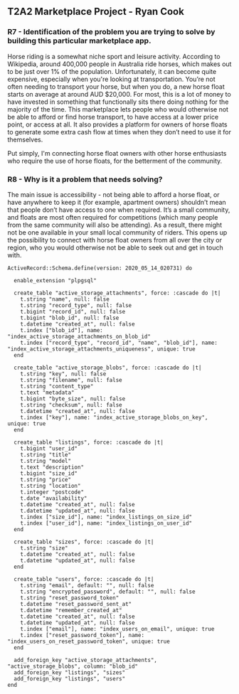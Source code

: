 ## T2A2 Marketplace Project - Ryan Cook

### R7 - Identification of the problem you are trying to solve by building this particular marketplace app.

Horse riding is a somewhat niche sport and leisure activity. According to Wikipedia, around 400,000 people in Australia ride horses, which makes out to be just over 1% of the population. Unfortunately, it can become quite expensive, especially when you're looking at transportation. You’re not often needing to transport your horse, but when you do, a new horse float starts on average at around AUD $20,000. For most, this is a lot of money to have invested in something that functionally sits there doing nothing for the majority of the time. This marketplace lets people who would otherwise not be able to afford or find horse transport, to have access at a lower price point, or access at all. It also provides a platform for owners of horse floats to generate some extra cash flow at times when they don’t need to use it for themselves.

Put simply, I'm connecting horse float owners with other horse enthusiasts who require the use of horse floats, for the betterment of the community.

### R8 - Why is it a problem that needs solving?

The main issue is accessibility - not being able to afford a horse float, or have anywhere to keep it (for example, apartment owners) shouldn’t mean that people don’t have access to one when required. It’s a small community, and floats are most often required for competitions (which many people from the same community will also be attending). As a result, there might not be one available in your small local community of riders. This opens up the possibility to connect with horse float owners from all over the city or region, who you would otherwise not be able to seek out and get in touch with. 





```
ActiveRecord::Schema.define(version: 2020_05_14_020731) do

  enable_extension "plpgsql"

  create_table "active_storage_attachments", force: :cascade do |t|
    t.string "name", null: false
    t.string "record_type", null: false
    t.bigint "record_id", null: false
    t.bigint "blob_id", null: false
    t.datetime "created_at", null: false
    t.index ["blob_id"], name: "index_active_storage_attachments_on_blob_id"
    t.index ["record_type", "record_id", "name", "blob_id"], name: "index_active_storage_attachments_uniqueness", unique: true
  end

  create_table "active_storage_blobs", force: :cascade do |t|
    t.string "key", null: false
    t.string "filename", null: false
    t.string "content_type"
    t.text "metadata"
    t.bigint "byte_size", null: false
    t.string "checksum", null: false
    t.datetime "created_at", null: false
    t.index ["key"], name: "index_active_storage_blobs_on_key", unique: true
  end

  create_table "listings", force: :cascade do |t|
    t.bigint "user_id"
    t.string "title"
    t.string "model"
    t.text "description"
    t.bigint "size_id"
    t.string "price"
    t.string "location"
    t.integer "postcode"
    t.date "availability"
    t.datetime "created_at", null: false
    t.datetime "updated_at", null: false
    t.index ["size_id"], name: "index_listings_on_size_id"
    t.index ["user_id"], name: "index_listings_on_user_id"
  end

  create_table "sizes", force: :cascade do |t|
    t.string "size"
    t.datetime "created_at", null: false
    t.datetime "updated_at", null: false
  end

  create_table "users", force: :cascade do |t|
    t.string "email", default: "", null: false
    t.string "encrypted_password", default: "", null: false
    t.string "reset_password_token"
    t.datetime "reset_password_sent_at"
    t.datetime "remember_created_at"
    t.datetime "created_at", null: false
    t.datetime "updated_at", null: false
    t.index ["email"], name: "index_users_on_email", unique: true
    t.index ["reset_password_token"], name: "index_users_on_reset_password_token", unique: true
  end

  add_foreign_key "active_storage_attachments", "active_storage_blobs", column: "blob_id"
  add_foreign_key "listings", "sizes"
  add_foreign_key "listings", "users"
end
```